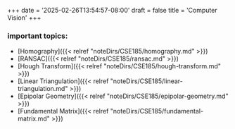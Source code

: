 +++
date = '2025-02-26T13:54:57-08:00'
draft = false
title = 'Computer Vision'
+++

### important topics: 
- [Homography]({{< relref "noteDirs/CSE185/homography.md" >}})
- [RANSAC]({{< relref "noteDirs/CSE185/ransac.md" >}})
- [Hough Transform]({{< relref "noteDirs/CSE185/hough-transform.md" >}})
- [Linear Triangulation]({{< relref "noteDirs/CSE185/linear-triangulation.md" >}})
- [Epipolar Geometry]({{< relref "noteDirs/CSE185/epipolar-geometry.md" >}})
- [Fundamental Matrix]({{< relref "noteDirs/CSE185/fundamental-matrix.md" >}})
